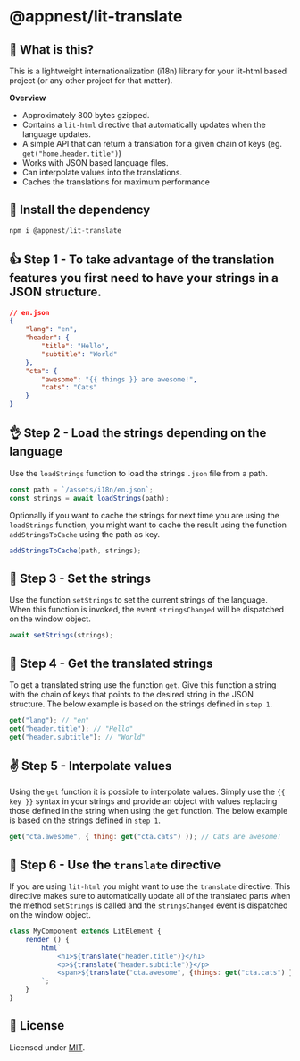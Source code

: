 # @appnest/lit-translate

## 🤔 What is this?

This is a lightweight internationalization (i18n) library for your lit-html based project (or any other project for that matter).

**Overview**

* Approximately 800 bytes gzipped.
* Contains a `lit-html` directive that automatically updates when the language updates.
* A simple API that can return a translation for a given chain of keys (eg. `get("home.header.title")`)
* Works with JSON based language files.
* Can interpolate values into the translations.
* Caches the translations for maximum performance

## 🎉 Install the dependency

```javascript
npm i @appnest/lit-translate
```

## 👍 Step 1 - To take advantage of the translation features you first need to have your strings in a JSON structure.

```json
// en.json
{
	"lang": "en",
	"header": {
		"title": "Hello",
		"subtitle": "World"
	},
	"cta": {
		"awesome": "{{ things }} are awesome!",
		"cats": "Cats"
	}
}
```

## 👌 Step 2 - Load the strings depending on the language

Use the `loadStrings` function to load the strings `.json` file from a path.

```javascript
const path = `/assets/i18n/en.json`;
const strings = await loadStrings(path);
```

Optionally if you want to cache the strings for next time you are using the `loadStrings` function, you might want to cache the result using the function `addStringsToCache` using the path as key.

```javascript
addStringsToCache(path, strings);
```

## 🙌 Step 3 - Set the strings

Use the function `setStrings` to set the current strings of the language. When this function is invoked, the event `stringsChanged` will be dispatched on the window object.

```javascript
await setStrings(strings);
```

## 💪 Step 4 - Get the translated strings

To get a translated string use the function `get`. Give this function a string with the chain of keys that points to the desired string in the JSON structure. The below example is based on the strings defined in `step 1`.

```javascript
get("lang"); // "en"
get("header.title"); // "Hello"
get("header.subtitle"); // "World"
```

## ✌️ Step 5 - Interpolate values

Using the `get` function it is possible to interpolate values. Simply use the `{{ key }}` syntax in your strings and provide an object with values replacing those defined in the string when using the `get` function. The below example is based on the strings defined in `step 1`.

```javascript
get("cta.awesome", { thing: get("cta.cats") )); // Cats are awesome!
```

## 👊 Step 6 - Use the `translate` directive

If you are using `lit-html` you might want to use the `translate` directive. This directive makes sure to automatically update all of the translated parts when the method `setStrings` is called and the `stringsChanged` event is dispatched on the window object.

```javascript
class MyComponent extends LitElement {
	render () {
		html`
			<h1>${translate("header.title")}</h1>
			<p>${translate("header.subtitle")}</p>
			<span>${translate("cta.awesome", {things: get("cta.cats") })}</span>
		`;
	}
}
```

## 🎉 License

Licensed under [MIT](https://opensource.org/licenses/MIT).